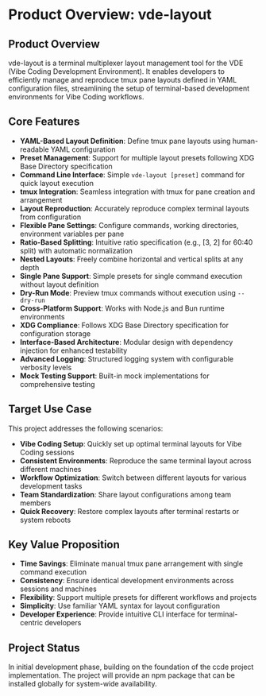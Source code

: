 # Product Overview: vde-layout

## Product Overview

vde-layout is a terminal multiplexer layout management tool for the VDE (Vibe Coding Development Environment). It enables developers to efficiently manage and reproduce tmux pane layouts defined in YAML configuration files, streamlining the setup of terminal-based development environments for Vibe Coding workflows.

## Core Features

- **YAML-Based Layout Definition**: Define tmux pane layouts using human-readable YAML configuration
- **Preset Management**: Support for multiple layout presets following XDG Base Directory specification
- **Command Line Interface**: Simple `vde-layout [preset]` command for quick layout execution
- **tmux Integration**: Seamless integration with tmux for pane creation and arrangement
- **Layout Reproduction**: Accurately reproduce complex terminal layouts from configuration
- **Flexible Pane Settings**: Configure commands, working directories, environment variables per pane
- **Ratio-Based Splitting**: Intuitive ratio specification (e.g., [3, 2] for 60:40 split) with automatic normalization
- **Nested Layouts**: Freely combine horizontal and vertical splits at any depth
- **Single Pane Support**: Simple presets for single command execution without layout definition
- **Dry-Run Mode**: Preview tmux commands without execution using `--dry-run`
- **Cross-Platform Support**: Works with Node.js and Bun runtime environments
- **XDG Compliance**: Follows XDG Base Directory specification for configuration storage
- **Interface-Based Architecture**: Modular design with dependency injection for enhanced testability
- **Advanced Logging**: Structured logging system with configurable verbosity levels
- **Mock Testing Support**: Built-in mock implementations for comprehensive testing

## Target Use Case

This project addresses the following scenarios:

- **Vibe Coding Setup**: Quickly set up optimal terminal layouts for Vibe Coding sessions
- **Consistent Environments**: Reproduce the same terminal layout across different machines
- **Workflow Optimization**: Switch between different layouts for various development tasks
- **Team Standardization**: Share layout configurations among team members
- **Quick Recovery**: Restore complex layouts after terminal restarts or system reboots

## Key Value Proposition

- **Time Savings**: Eliminate manual tmux pane arrangement with single command execution
- **Consistency**: Ensure identical development environments across sessions and machines
- **Flexibility**: Support multiple presets for different workflows and projects
- **Simplicity**: Use familiar YAML syntax for layout configuration
- **Developer Experience**: Provide intuitive CLI interface for terminal-centric developers

## Project Status

In initial development phase, building on the foundation of the ccde project implementation. The project will provide an npm package that can be installed globally for system-wide availability.
